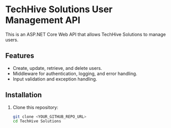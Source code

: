 # TechHive Solutions User Management API

This is an ASP.NET Core Web API that allows TechHive Solutions to manage users.

## Features
- Create, update, retrieve, and delete users.
- Middleware for authentication, logging, and error handling.
- Input validation and exception handling.

## Installation
1. Clone this repository:
   ```sh
   git clone <YOUR_GITHUB_REPO_URL>
   cd TechHive Solutions
